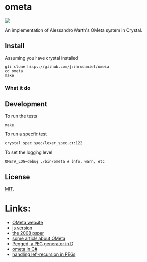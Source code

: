 # ometa

![](https://github.com/jethrodaniel/vodka/workflows/build/badge.svg)

An implementation of Alessandro Warth's OMeta system in Crystal.

## Install

Assuming you have crystal installed

```
git clone https://github.com/jethrodaniel/ometa
cd ometa
make
```

### What it do


## Development

To run the tests

```
make
```

To run a specfic test

```
crystal spec spec/lexer_spec.cr:122
```

To set the logging level

```
OMETA_LOG=debug ./bin/ometa # info, warn, etc
```

## License

[MIT](LICENSE).

# Links:

- [OMeta website](http://tinlizzie.org/ometa/)
- [js version](https://github.com/alexwarth/ometa-js)
- [the 2008 paper](http://www.vpri.org/pdf/tr2008003_experimenting.pdf)
- [some article about OMeta](http://www.moserware.com/2008/06/ometa-who-what-when-where-why.html)
- [Pegged, a PEG generator in D](https://github.com/PhilippeSigaud/Pegged/wiki/PEG-Basics)
- [ometa in C#](https://github.com/kulibali/ironmeta)
- [handling left-recursion in PEGs](https://arxiv.org/pdf/1207.0443.pdf)
